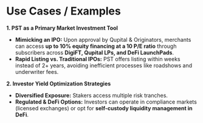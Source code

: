 # Use Cases / Examples

**1. PST as a Primary Market Investment Tool**

* **Mimicking an IPO:** Upon approval by Qupital & Originators, merchants can access **up to 10% equity financing at a 10 P/E ratio** through subscribers across **DigiFT, Qupital LPs, and DeFi LaunchPads**.
* **Rapid Listing vs. Traditional IPOs:** PST offers listing within weeks instead of 2+ years, avoiding inefficient processes like roadshows and underwriter fees.

**2. Investor Yield Optimization Strategies**

* **Diversified Exposure:** Stakers access multiple risk tranches.
* **Regulated & DeFi Options:** Investors can operate in compliance markets (licensed exchanges) or opt for **self-custody liquidity management in DeFi**.

